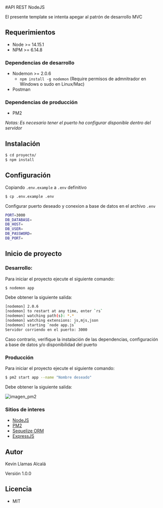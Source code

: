 #API REST NodeJS

El presente template se intenta apegar al patrón de desarrollo MVC

## Requerimientos
- Node >= 14.15.1
- NPM  >= 6.14.8

### Dependencias de desarrollo

- Nodemon >= 2.0.6
    - `npm install -g nodemon`  (Require permisos de admnitrador en Windows o sudo en Linux/Mac)
- Postman

### Dependencias de producción

- PM2

*Notas: Es necesario tener el puerto ha configurar disponible dentro del servidor*

## Instalación

```sh
$ cd proyecto/
$ npm install
```

## Configuración

Copiando `.env.example` a `.env` definitivo
```sh
$ cp .env.example .env
```
Configurar puerto deseado y conexion a base de datos en el archivo `.env`

```sh
PORT=3000
DB_DATABASE=
DB_HOST=
DB_USER=
DB_PASSWORD=
DB_PORT=
```

## Inicio de proyecto

### Desarrollo:
Para iniciar el proyecto ejecute el siguiente comando: 
```sh
$ nodemon app
```

Debe obtener la siguiente salida: 
```sh
[nodemon] 2.0.6
[nodemon] to restart at any time, enter `rs`
[nodemon] watching path(s): *.*
[nodemon] watching extensions: js,mjs,json
[nodemon] starting `node app.js`
Servidor corriendo en el puerto: 3000
```

Caso contrario, verifique la instalación de las dependencias, configuración a base de datos y/o disponibilidad del puerto



### Producción
Para iniciar el proyecto ejecute el siguiente comando: 

```sh
$ pm2 start app --name "Nombre deseado"
```

Debe obtener la siguiente salida: 

![imagen_pm2](https://user-images.githubusercontent.com/757747/123512784-b0341900-d689-11eb-93d4-69510ee2be27.png)


### Sitios de interes
- [NodeJS](https://nodejs.org/en/)
- [PM2](https://pm2.keymetrics.io/docs/usage/process-management/)
- [Sequelize ORM](https://sequelize.org/)
- [ExpressJS](https://expressjs.com/)

## Autor 
Kevin Llamas Alcalá

Versión 1.0.0

## Licencia 
- MIT

